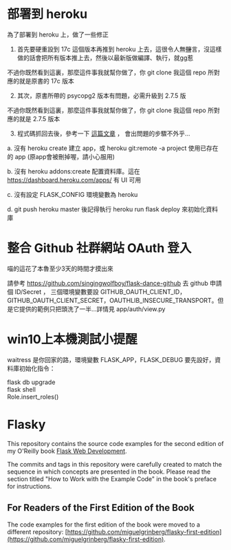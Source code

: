 部署到 heroku
=============
為了部署到 heroku 上，做了一些修正

1) 首先要硬重設到 17c 這個版本再推到 heroku 上去，這很令人無~~鹽~~言，沒這樣做的話會把所有版本推上去，然後以最新版做編譯、執行，就gg惹

不過你既然看到這裏，那麼這件事我就幫你做了，你 git clone 我這個 repo 所對應的就是原書的 17c 版本

2) 其次，原書所帶的 psycopg2 版本有問題，必需升級到 2.7.5 版

不過你既然看到這裏，那麼這件事我就幫你做了，你 git clone 我這個 repo 所對應的就是 2.7.5 版本

3) 程式碼抓回去後，參考一下 [這篇文章](https://devcenter.heroku.com/articles/git) ， 會出問題的步驟不外乎…

a. 沒有 heroku create 建立 app，或 heroku git:remote -a project 使用已存在的 app (原app會被刪掉喔，請小心服用)

b. 沒有 heroku addons:create 配置資料庫。這在 https://dashboard.heroku.com/apps/ 有 UI 可用

c. 沒有設定 FLASK_CONFIG 環境變數為 heroku

d. git push heroku master 後記得執行 heroku run flask deploy 來初始化資料庫

整合 Github 社群網站 OAuth 登入
==============================
喵的這花了本魯至少3天的時間才摸出來

請參考 https://github.com/singingwolfboy/flask-dance-github 去 github 申請個 ID/Secret ， 三個環境變數要設 GITHUB_OAUTH_CLIENT_ID，GITHUB_OAUTH_CLIENT_SECRET，OAUTHLIB_INSECURE_TRANSPORT。但是它提供的範例只把頭洗了一半…詳情見 app/auth/view.py

win10上本機測試小提醒
====================

waitress 是你回家的路，環境變數 FLASK_APP，FLASK_DEBUG 要先設好，資料庫初始化指令：

flask db upgrade  
flask shell  
Role.insert_roles()  

Flasky
======

This repository contains the source code examples for the second edition of my O'Reilly book [Flask Web Development](http://www.flaskbook.com).

The commits and tags in this repository were carefully created to match the sequence in which concepts are presented in the book. Please read the section titled "How to Work with the Example Code" in the book's preface for instructions.

For Readers of the First Edition of the Book
--------------------------------------------

The code examples for the first edition of the book were moved to a different repository: [https://github.com/miguelgrinberg/flasky-first-edition](https://github.com/miguelgrinberg/flasky-first-edition).

